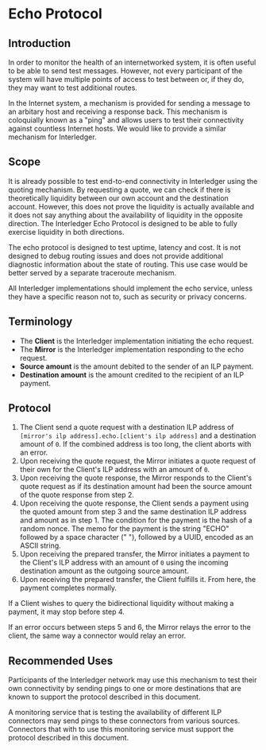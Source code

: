 # Echo Protocol

## Introduction

In order to monitor the health of an internetworked system, it is often useful to be able to send test messages. However, not every participant of the system will have multiple points of access to test between or, if they do, they may want to test additional routes.

In the Internet system, a mechanism is provided for sending a message to an arbitary host and receiving a response back. This mechanism is coloquially known as a "ping" and allows users to test their connectivity against countless Internet hosts. We would like to provide a similar mechanism for Interledger.

## Scope

It is already possible to test end-to-end connectivity in Interledger using the quoting mechanism. By requesting a quote, we can check if there is theoretically liquidity between our own account and the destination account. However, this does not prove the liquidity is actually available and it does not say anything about the availability of liquidity in the opposite direction. The Interledger Echo Protocol is designed to be able to fully exercise liquidity in both directions.

The echo protocol is designed to test uptime, latency and cost. It is not designed to debug routing issues and does not provide additional diagnostic information about the state of routing. This use case would be better served by a separate traceroute mechanism.

All Interledger implementations should implement the echo service, unless they have a specific reason not to, such as security or privacy concerns.

## Terminology

* The **Client** is the Interledger implementation initiating the echo request.
* The **Mirror** is the Interledger implementation responding to the echo request.
* **Source amount** is the amount debited to the sender of an ILP payment.
* **Destination amount** is the amount credited to the recipient of an ILP payment.

## Protocol

1. The Client send a quote request with a destination ILP address of `[mirror's ilp address].echo.[client's ilp address]` and a destination amount of `0`. If the combined address is too long, the client aborts with an error.
2. Upon receiving the quote request, the Mirror initiates a quote request of their own for the Client's ILP address with an amount of `0`.
3. Upon receiving the quote response, the Mirror responds to the Client's quote request as if its destination amount had been the source amount of the quote response from step 2.
4. Upon receiving the quote response, the Client sends a payment using the quoted amount from step 3 and the same destination ILP address and amount as in step 1. The condition for the payment is the hash of a random nonce. The memo for the payment is the string "ECHO" followed by a space character (" "), followed by a UUID, encoded as an ASCII string.
5. Upon receiving the prepared transfer, the Mirror initiates a payment to the Client's ILP address with an amount of `0` using the incoming destination amount as the outgoing source amount.
6. Upon receiving the prepared transfer, the Client fulfills it. From here, the payment completes normally.

If a Client wishes to query the bidirectional liquidity without making a payment, it may stop before step 4.

If an error occurs between steps 5 and 6, the Mirror relays the error to the client, the same way a connector would relay an error.

## Recommended Uses

Participants of the Interledger network may use this mechanism to test their own connectivity by sending pings to one or more destinations that are known to support the protocol described in this document.

A monitoring service that is testing the availability of different ILP connectors may send pings to these connectors from various sources. Connectors that with to use this monitoring service must support the protocol described in this document.
